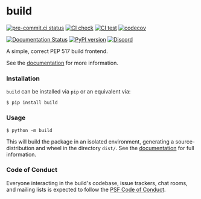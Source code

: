 # build

[![pre-commit.ci status](https://results.pre-commit.ci/badge/github/pypa/build/main.svg)](https://results.pre-commit.ci/latest/github/pypa/build/main)
[![CI check](https://github.com/pypa/build/workflows/check/badge.svg)](https://github.com/pypa/build/actions)
[![CI test](https://github.com/pypa/build/actions/workflows/test.yml/badge.svg)](https://github.com/pypa/build/actions/workflows/test.yml)
[![codecov](https://codecov.io/gh/pypa/build/branch/main/graph/badge.svg)](https://codecov.io/gh/pypa/build)

[![Documentation Status](https://readthedocs.org/projects/pypa-build/badge/?version=latest)](https://pypa-build.readthedocs.io/en/latest/?badge=latest)
[![PyPI version](https://badge.fury.io/py/build.svg)](https://pypi.org/project/build/)
[![Discord](https://img.shields.io/discord/803025117553754132?label=Discord%20chat%20%23build&style=flat-square)](https://discord.gg/pypa)

A simple, correct PEP 517 build frontend.

See the [documentation](https://pypa-build.readthedocs.io/en/latest/) for more information.

### Installation

`build` can be installed via `pip` or an equivalent via:

```console
$ pip install build
```

### Usage

```console
$ python -m build
```

This will build the package in an isolated environment, generating a
source-distribution and wheel in the directory `dist/`.
See the [documentation](https://pypa-build.readthedocs.io/en/latest/) for full information.

### Code of Conduct

Everyone interacting in the build's codebase, issue trackers, chat rooms, and mailing lists is expected to follow
the [PSF Code of Conduct].

[psf code of conduct]: https://github.com/pypa/.github/blob/main/CODE_OF_CONDUCT.md
